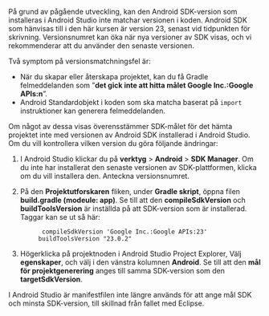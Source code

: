 På grund av pågående utveckling, kan den Android SDK-version som installeras i Android Studio inte matchar versionen i koden. Android SDK som hänvisas till i den här kursen är version 23, senast vid tidpunkten för skrivning. Versionsnumret kan öka när nya versioner av SDK visas, och vi rekommenderar att du använder den senaste versionen.

Två symptom på versionsmatchningsfel är:

- När du skapar eller återskapa projektet, kan du få Gradle felmeddelanden som ”**det gick inte att hitta målet Google Inc.:Google APIs:n**”.
- Android Standardobjekt i koden som ska matcha baserat på `import` instruktioner kan generera felmeddelanden.

Om något av dessa visas överensstämmer SDK-målet för det hämta projektet inte med versionen av Android SDK installerad i Android Studio. Om du vill kontrollera vilken version du göra följande ändringar:

1. I Android Studio klickar du på **verktyg** > **Android** > **SDK Manager**. Om du inte har installerat den senaste versionen av SDK-plattformen, klicka om du vill installera den. Anteckna versionsnumret.
2. På den **Projektutforskaren** fliken, under **Gradle skript**, öppna filen **build.gradle (modeule: app)**. Se till att den **compileSdkVersion** och **buildToolsVersion** är inställda på att SDK-version som är installerad. Taggar kan se ut så här:

             compileSdkVersion 'Google Inc.:Google APIs:23'
            buildToolsVersion "23.0.2"
3. Högerklicka på projektnoden i Android Studio Project Explorer, Välj **egenskaper**, och välj i den vänstra kolumnen **Android**. Se till att den **mål för projektgenerering** anges till samma SDK-version som den **targetSdkVersion**.

I Android Studio är manifestfilen inte längre används för att ange mål SDK och minsta SDK-version, till skillnad från fallet med Eclipse.
